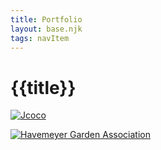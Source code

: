 ```yaml
---
title: Portfolio
layout: base.njk
tags: navItem
---
```

# {{title}}


 <div class="container">

<div class="gallery">

<div class="gallery-item" tabindex="0">
<a href="/jcoco/"><img src="/images/jcoco.jpg" class="gallery-image" alt="Jcoco"></a>
<div class="gallery-item-info"> 
<ul>
<ul>
</div>
</div>

<div class="gallery-item" tabindex="0">
<a href="/greenlogo/"><img src="/images/havlogo.jpg" class="gallery-image" alt="Havemeyer Garden Association"></a>
	<div class="gallery-item-info">
	<ul>
</ul>
</div>
</div>

<div class="gallery-item" tabindex="0">
<a href="/lasalle/"><img src="/images/lasalle.png" class="gallery-image" alt=""></a>
<div class="gallery-item-type"></div>
<div class="gallery-item-info">
</div>
</div>

<div class="gallery-item" tabindex="0">

<a href="/ldc/"><img src="/images/ldclogo.jpg" class="gallery-image" alt=""></a>
<div class="gallery-item-type">
</div>
</div>

<div class="gallery-item" tabindex="0">

<a href="/jar/"><img src="/images/jar.jpg" class="gallery-image" alt=""></a>
<div class="gallery-item-type">
</div>
</div>



<div class="gallery-item" tabindex="0">

<a href="/hd/"><img src="/images/hdlogo.jpg" class="gallery-image" alt=""></a> 
<div class="gallery-item-type">
</div>
</div>

<!-- End of gallery -->
<!-- End of container -->